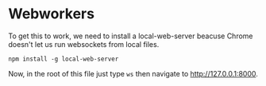 # Webworkers

To get this to work, we need to install a local-web-server beacuse Chrome doesn't let us run websockets from local files.

```
npm install -g local-web-server
```

Now, in the root of this file just type `ws` then navigate to http://127.0.0.1:8000.